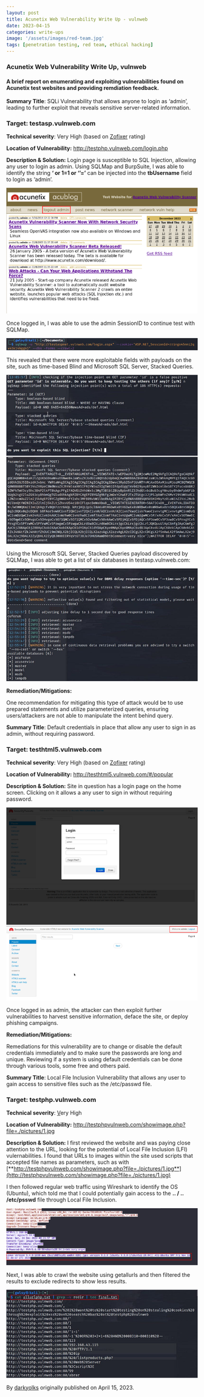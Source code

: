 ```yaml
---
layout: post
title: Acunetix Web Vulnerability Write Up - vulnweb
date: 2023-04-15
categories: write-ups
image: '/assets/images/red-team.jpg'
tags: [penetration testing, red team, ethical hacking]
---
```


### Acunetix Web Vulnerability Write Up, vulnweb

#### A brief report on enumerating and exploiting vulnerabilities found on Acunetix test websites and providing remdiation feedback.

**Summary Title**: SQLi Vulnerability that allows anyone to login as ‘admin’, leading to further exploit that reveals sensitive server-related information.

### **Target:** testasp.vulnweb.com

**Technical severity**: Very High (based on [Zofixer](https://zofixer.com/vulnerability-definitions/) rating)

**Location of Vulnerability:** <http://testphp.vulnweb.com/login.php>

**Description & Solution:** Login page is susceptible to SQL Injection, allowing any user to login as admin. Using SQLMap and BurpSuite, I was able to identify the string **‘ or 1=1 or ‘’=’** can be injected into the **tbUsername** field to login as ‘admin’.

![](/assets/images/0oZdHkq1FW9B04hN4.png)

Once logged in, I was able to use the admin SessionID to continue test with SQLMap.

![](/assets/images/0BZMwEMyTtqvyuBf2.png)

This revealed that there were more exploitable fields with payloads on the site, such as time-based Blind and Microsoft SQL Server, Stacked Queries.

![](/assets/images/0A5ZSrm_myX2Frzuj.jpg)![](/assets/images/0h1deomXn9_b-8gIo.png)

Using the Microsoft SQL Server, Stacked Queries payload discovered by SQLMap, I was able to get a list of six databases in testasp.vulnweb.com:

![](/assets/images/0DrMwm_62jBMWxUnW.jpg)

**Remediation/Mitigations:**

One recommendation for mitigating this type of attack would be to use prepared statements and utilize parameterized queries, ensuring users/attackers are not able to manipulate the intent behind query.

**Summary Title**: Default credentials in place that allow any user to sign in as admin, without requiring password.

### **Target:** testhtml5.vulnweb.com

**Technical severity**: Very High (based on [Zofixer](https://zofixer.com/vulnerability-definitions/) rating)

**Location of Vulnerability:** <http://testhtml5.vulnweb.com/#/popular>

**Description & Solution:** Site in question has a login page on the home screen. Clicking on it allows a any user to sign in without requiring password.

![](/assets/images/0mwtAVumWCd2s8QoP.png)![](/assets/images/0zsmYy5hKDRmEeGkT.png)

Once logged in as admin, the attacker can then exploit further vulnerabilities to harvest sensitive information, deface the site, or deploy phishing campaigns.

**Remediation/Mitigations:**

Remediations for this vulnerability are to change or disable the default credentials immediately and to make sure the passwords are long and unique. Reviewing if a system is using default credentials can be done through various tools, some free and others paid.

**Summary Title**: Local File Inclusion Vulnerability that allows any user to gain access to sensitive files such as the /etc/passwd file.

### **Target:** testphp.vulnweb.com

**Technical severity**: [V](https://hostcogent.us14.list-manage.com/track/click?u=56c2f1609abf8ac0808259d18&id=a9808ad4ad&e=7c378303b1)ery High

**Location of Vulnerability:** <http://testphpvulnweb.com/showimage.php?file=./pictures/1.jpg>

**Description & Solution:** I first reviewed the website and was paying close attention to the URL, looking for the potential of Local File Inclusion (LFI) vulernabilities. I found that URLs to images within the site used scripts that accepted file names as parameters, such as with [**http://testphpvulnweb.com/showimage.php?file=./pictures/1.jpg**](http://testphpvulnweb.com/showimage.php?file=./pictures/1.jpg)

I then followed regular web traffic using Wireshark to identify the OS (Ubuntu), which told me that I could potentially gain access to the **.. / .. /etc/psswd** file through Local File Inclusion.

![](/assets/images/0VpAJPCy3gkhj8kWm.png)

Next, I was able to crawl the website using getallurls and then filtered the results to exclude redirects to show less results.

![](/assets/images/0PVFImcEEq8xNr9WT.jpg)

By [darkyolks](https://darkyolks.com) originally published on April 15, 2023.

